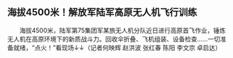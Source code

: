 ## 海拔4500米！解放军陆军高原无人机飞行训练
　　海拔4500米，陆军第75集团军某旅无人机分队近日进行高原首飞作业，锤炼无人机在高原环境下的新质战斗力。回收伞折叠、飞机组装、设备检查……一切准备就绪，“点火！”看现场↓↓（记者何映辉 赵洪波 张红春 陈阳 李文宗 卓启达）

